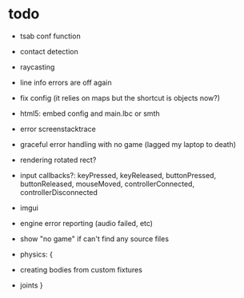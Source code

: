 # todo

* tsab conf function
* contact detection
* raycasting

* line info errors are off again

* fix config (it relies on maps but the shortcut is objects now?)
* html5: embed config and main.lbc or smth
* error screenstacktrace
* graceful error handling with no game (lagged my laptop to death)

* rendering rotated rect?
* input callbacks?: keyPressed, keyReleased, buttonPressed, buttonReleased, mouseMoved, controllerConnected, controllerDisconnected
* imgui
* engine error reporting (audio failed, etc)

* show "no game" if can't find any source files

* physics: {
 * creating bodies from custom fixtures
 * joints
}